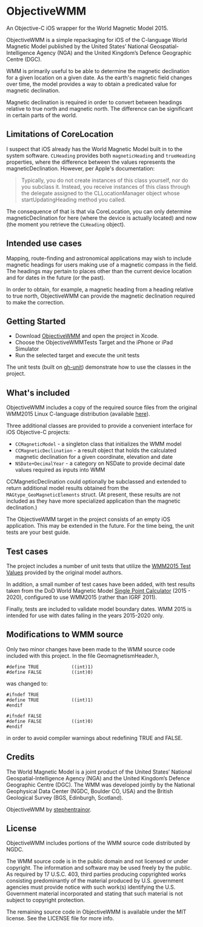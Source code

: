 ObjectiveWMM
============

An Objective-C iOS wrapper for the World Magnetic Model 2015.

ObjectiveWMM is a simple repackaging for iOS of the C-language World Magnetic Model published by the United States’ National Geospatial-Intelligence Agency (NGA) and the United Kingdom’s Defence Geographic Centre (DGC).

WMM is primarily useful to be able to determine the magnetic declination for a given location on a given date. As the earth's magnetic field changes over time, the model provides a way to obtain a predicated value for magnetic declination.

Magnetic declination is required in order to convert between headings relative to true north and magnetic north. The difference can be significant in certain parts of the world.

## Limitations of CoreLocation

I suspect that iOS already has the World Magnetic Model built in to the system software. `CLHeading` provides both `magneticHeading` and `trueHeading` properties, where the difference between the values represents the magneticDeclination. However, per Apple's documentation:

>Typically, you do not create instances of this class yourself, nor do you subclass it. Instead, you receive instances of this class through the delegate assigned to the CLLocationManager object whose startUpdatingHeading method you called.

The consequence of that is that via CoreLocation, you can only determine magneticDeclination for here (where the device is actually located) and now (the moment you retrieve the `CLHeading` object).

## Intended use cases

Mapping, route-finding and astronomical applications may wish to include magnetic headings for users making use of a magnetic compass in the field. The headings may pertain to places other than the current device location and for dates in the future (or the past).

In order to obtain, for example, a magnetic heading from a heading relative to true north, ObjectiveWMM can provide the magnetic declination required to make the correction.

## Getting Started

* Download [ObjectiveWMM](https://github.com/stephent/ObjectiveWMM/archive/master.zip) and open the project in Xcode.
* Choose the ObjectiveWMMTests Target and the iPhone or iPad Simulator
* Run the selected target and execute the unit tests

The unit tests (built on [gh-unit](https://github.com/gabriel/gh-unit)) demonstrate how to use the classes in the project.

## What's included

ObjectiveWMM includes a copy of the required source files from the original WMM2015 Linux C-language distribution (available [here](http://www.ngdc.noaa.gov/geomag/WMM/soft.shtml)).

Three additional classes are provided to provide a convenient interface for iOS Objective-C projects:

* `CCMagneticModel` - a singleton class that initializes the WMM model
* `CCMagneticDeclination` - a result object that holds the calculated magnetic declination for a given coordinate, elevation and date
* `NSDate+DecimalYear` - a category on NSDate to provide decimal date values required as inputs into WMM

CCMagneticDeclination could optionally be subclassed and extended to return additional model results obtained from the `MAGtype_GeoMagneticElements` struct. (At present, these results are not included as they have more specialized application than the magnetic declination.)

The ObjectiveWMM target in the project consists of an empty iOS application. This may be extended in the future. For the time being, the unit tests are your best guide.

## Test cases

The project includes a number of unit tests that utilize the [WMM2015 Test Values](http://www.ngdc.noaa.gov/geomag/WMM/data/WMM2015/WMM2015testvalues.pdf) provided by the original model authors.

In addition, a small number of test cases have been added, with test results taken from the DoD World Magnetic Model [Single Point Calculator](http://www.ngdc.noaa.gov/geomag-web/#igrfwmm) (2015 - 2020), configured to use WMM2015 (rather than IGRF 2011).

Finally, tests are included to validate model boundary dates. WMM 2015 is intended for use with dates falling in the years 2015-2020 only.

## Modifications to WMM source

Only two minor changes have been made to the WMM source code included with this project. In the file GeomagnetismHeader.h, 

	#define TRUE            ((int)1)
	#define FALSE           ((int)0)

was changed to:

	#ifndef TRUE
	#define TRUE            ((int)1)
	#endif

	#ifndef FALSE
	#define FALSE           ((int)0)
	#endif

in order to avoid compiler warnings about redefining TRUE and FALSE.

## Credits

The World Magnetic Model is a joint product of the United States’ National Geospatial-Intelligence Agency (NGA) and the United Kingdom’s Defence Geographic Centre (DGC). The WMM was developed jointly by the National Geophysical Data Center (NGDC, Boulder CO, USA) and the British Geological Survey (BGS, Edinburgh, Scotland).

ObjectiveWMM by [stephentrainor](https://github.com/stephent/).

## License

ObjectiveWMM includes portions of the WMM source code distributed by NGDC.

The WMM source code is in the public domain and not licensed or under copyright. The information and software may be used freely by the public. As required by 17 U.S.C. 403, third parties producing copyrighted works consisting predominantly of the material produced by U.S. government agencies must provide notice with such work(s) identifying the U.S. Government material incorporated and stating that such material is not subject to copyright protection.

The remaining source code in ObjectiveWMM is available under the MIT license. See the LICENSE file for more info.


